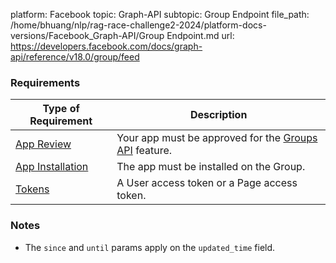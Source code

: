 platform: Facebook
topic: Graph-API
subtopic: Group Endpoint
file_path: /home/bhuang/nlp/rag-race-challenge2-2024/platform-docs-versions/Facebook_Graph-API/Group Endpoint.md
url: https://developers.facebook.com/docs/graph-api/reference/v18.0/group/feed

### Requirements

| Type of Requirement | Description |
| --- | --- |
| [App Review](https://developers.facebook.com/docs/apps/review) | Your app must be approved for the [Groups API](https://developers.facebook.com/docs/groups-api/) feature. |
| [App Installation](https://developers.facebook.com/docs/groups-api#app-installation) | The app must be installed on the Group. |
| [Tokens](https://developers.facebook.com/docs/facebook-login/access-tokens) | A User access token or a Page access token. |

### Notes

* The `since` and `until` params apply on the `updated_time` field.